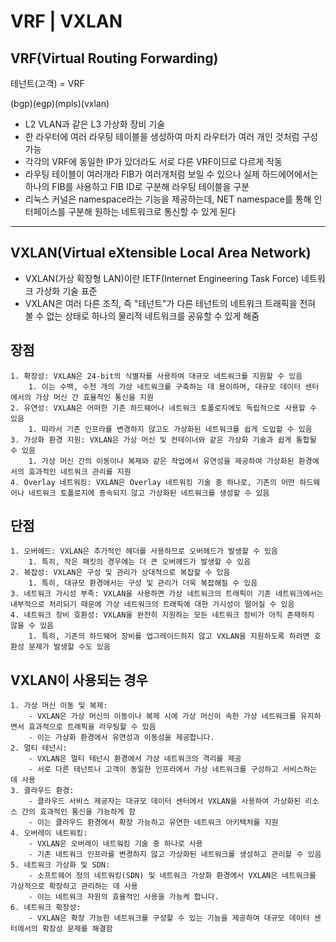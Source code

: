 # VRF | VXLAN

## VRF(Virtual Routing Forwarding)

테넌트(고객) = VRF

(bgp)(egp)(mpls)(vxlan)

- L2 VLAN과 같은 L3 가상화 장비 기술
- 한 라우터에 여러 라우팅 테이블을 생성하여 마치 라우터가 여러 개인 것처럼 구성가능
- 각각의 VRF에 동일한 IP가 있더라도 서로 다른 VRF이므로 다르게 작동
- 라우팅 테이블이 여러개라 FIB가 여러개처럼 보일 수 있으나 실제 하드에어에서는 하나의  FIB를 사용하고 FIB ID로 구분해 라우팅 테이블을 구분
- 리눅스 커널은 namespace라는 기능을 제공하는데, NET namespace를 통해 인터페이스를 구분해 원하는 네트워크로 통신할 수 있게 된다

---

## VXLAN(Virtual eXtensible Local Area Network)

- VXLAN(가상 확장형 LAN)이란 IETF(Internet Engineering Task Force) 네트워크 가상화 기술 표준
- VXLAN은 여러 다른 조직, 즉 "테넌트"가 다른 테넌트의 네트워크 트래픽을 전혀 볼 수 없는 상태로 하나의 물리적 네트워크를 공유할 수 있게 해줌
## 장점
    
    1. 확장성: VXLAN은 24-bit의 식별자를 사용하여 대규모 네트워크를 지원할 수 있음
        1. 이는 수백, 수천 개의 가상 네트워크를 구축하는 데 용이하며, 대규모 데이터 센터에서의 가상 머신 간 효율적인 통신을 지원
    2. 유연성: VXLAN은 어떠한 기존 하드웨어나 네트워크 토폴로지에도 독립적으로 사용할 수 있음
        1. 따라서 기존 인프라를 변경하지 않고도 가상화된 네트워크를 쉽게 도입할 수 있음
    3. 가상화 환경 지원: VXLAN은 가상 머신 및 컨테이너와 같은 가상화 기술과 쉽게 통합될 수 있음
        1. 가상 머신 간의 이동이나 복제와 같은 작업에서 유연성을 제공하여 가상화된 환경에서의 효과적인 네트워크 관리를 지원
    4. Overlay 네트워킹: VXLAN은 Overlay 네트워킹 기술 중 하나로, 기존의 어떤 하드웨어나 네트워크 토폴로지에 종속되지 않고 가상화된 네트워크를 생성할 수 있음
## 단점
    1. 오버헤드: VXLAN은 추가적인 헤더를 사용하므로 오버헤드가 발생할 수 있음
        1. 특히, 작은 패킷의 경우에는 더 큰 오버헤드가 발생할 수 있음
    2. 복잡성: VXLAN은 구성 및 관리가 상대적으로 복잡할 수 있음
        1. 특히, 대규모 환경에서는 구성 및 관리가 더욱 복잡해질 수 있음
    3. 네트워크 가시성 부족: VXLAN을 사용하면 가상 네트워크의 트래픽이 기존 네트워크에서는 내부적으로 처리되기 때문에 가상 네트워크의 트래픽에 대한 가시성이 떨어질 수 있음
    4. 네트워크 장비 호환성: VXLAN을 완전히 지원하는 모든 네트워크 장비가 아직 존재하지 않을 수 있음
        1. 특히, 기존의 하드웨어 장비를 업그레이드하지 않고 VXLAN을 지원하도록 하려면 호환성 문제가 발생할 수도 있음
    
## VXLAN이 사용되는 경우
    
    1. 가상 머신 이동 및 복제:
        - VXLAN은 가상 머신의 이동이나 복제 시에 가상 머신이 속한 가상 네트워크를 유지하면서 효과적으로 트래픽을 라우팅할 수 있음
        - 이는 가상화 환경에서 유연성과 이동성을 제공합니다.
    2. 멀티 테넌시:
        - VXLAN은 멀티 테넌시 환경에서 가상 네트워크의 격리를 제공
        - 서로 다른 테넌트나 고객이 동일한 인프라에서 가상 네트워크를 구성하고 서비스하는 데 사용
    3. 클라우드 환경:
        - 클라우드 서비스 제공자는 대규모 데이터 센터에서 VXLAN을 사용하여 가상화된 리소스 간의 효과적인 통신을 가능하게 함
        - 이는 클라우드 환경에서 확장 가능하고 유연한 네트워크 아키텍처를 지원
    4. 오버레이 네트워킹:
        - VXLAN은 오버레이 네트워킹 기술 중 하나로 사용
        - 기존 네트워크 인프라를 변경하지 않고 가상화된 네트워크를 생성하고 관리할 수 있음
    5. 네트워크 가상화 및 SDN:
        - 소프트웨어 정의 네트워킹(SDN) 및 네트워크 가상화 환경에서 VXLAN은 네트워크를 가상적으로 확장하고 관리하는 데 사용
        - 이는 네트워크 자원의 효율적인 사용을 가능케 합니다.
    6. 네트워크 확장성:
        - VXLAN은 확장 가능한 네트워크를 구성할 수 있는 기능을 제공하여 대규모 데이터 센터에서의 확장성 문제를 해결함